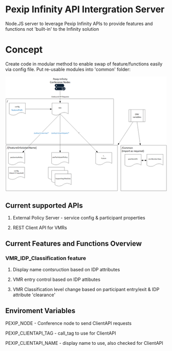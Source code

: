 # Pexip Infinity API Intergration Server

Node.JS server to leverage Pexip Infinity APIs to provide features and functions not 'built-in' to the Infinity solution

# Concept

Create code in modular method to enable swap of feature/functions easily via config file. Put re-usable modules into 'common' folder:

![Code flow, top level](CodeFlowTop.png)

## Current supported APIs

1. External Policy Server - service config & participant properties

2. REST Client API for VMRs

## Current Features and Functions Overview

### VMR_IDP_Classification feature

1. Display name contsruction based on IDP attributes

1. VMR entry control based on IDP attibutes

2. VMR Classification level change based on participant entry/exit & IDP attribute 'clearance'

## Enviroment Variables
PEXIP_NODE - Conference node to send ClientAPI requests

PEXIP_CLIENTAPI_TAG - call_tag to use for ClientAPI

PEXIP_CLIENTAPI_NAME - display name to use, also checked for ClientAPI
